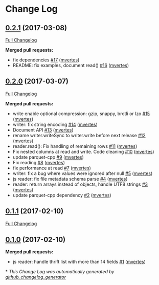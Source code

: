 # Change Log

## [0.2.1](https://github.com/skale-me/node-parquet/tree/0.2.1) (2017-03-08)
[Full Changelog](https://github.com/skale-me/node-parquet/compare/0.2.0...0.2.1)

**Merged pull requests:**

- fix dependencies [\#17](https://github.com/skale-me/node-parquet/pull/17) ([mvertes](https://github.com/mvertes))
- README: fix examples, document read\(\) [\#16](https://github.com/skale-me/node-parquet/pull/16) ([mvertes](https://github.com/mvertes))

## [0.2.0](https://github.com/skale-me/node-parquet/tree/0.2.0) (2017-03-07)
[Full Changelog](https://github.com/skale-me/node-parquet/compare/0.1.1...0.2.0)

**Merged pull requests:**

- write enable optional compression: gzip, snappy, brotli or lzo [\#15](https://github.com/skale-me/node-parquet/pull/15) ([mvertes](https://github.com/mvertes))
- writer: fix string encoding [\#14](https://github.com/skale-me/node-parquet/pull/14) ([mvertes](https://github.com/mvertes))
- Document API [\#13](https://github.com/skale-me/node-parquet/pull/13) ([mvertes](https://github.com/mvertes))
- rename writer.writeSync to writer.write before next release [\#12](https://github.com/skale-me/node-parquet/pull/12) ([mvertes](https://github.com/mvertes))
- reader.read\(\): Fix handling of remaining rows [\#11](https://github.com/skale-me/node-parquet/pull/11) ([mvertes](https://github.com/mvertes))
- Fix nested columns at read and write. Code cleaning [\#10](https://github.com/skale-me/node-parquet/pull/10) ([mvertes](https://github.com/mvertes))
- update parquet-cpp [\#9](https://github.com/skale-me/node-parquet/pull/9) ([mvertes](https://github.com/mvertes))
- Fix reading [\#8](https://github.com/skale-me/node-parquet/pull/8) ([mvertes](https://github.com/mvertes))
- fix performance at read [\#7](https://github.com/skale-me/node-parquet/pull/7) ([mvertes](https://github.com/mvertes))
- writer: fix a bug where values were ignored after null [\#5](https://github.com/skale-me/node-parquet/pull/5) ([mvertes](https://github.com/mvertes))
- js reader: fix file metadata schema parse [\#4](https://github.com/skale-me/node-parquet/pull/4) ([mvertes](https://github.com/mvertes))
- reader: return arrays instead of objects, handle UTF8 strings [\#3](https://github.com/skale-me/node-parquet/pull/3) ([mvertes](https://github.com/mvertes))
- update parquet-cpp dependency [\#2](https://github.com/skale-me/node-parquet/pull/2) ([mvertes](https://github.com/mvertes))

## [0.1.1](https://github.com/skale-me/node-parquet/tree/0.1.1) (2017-02-10)
[Full Changelog](https://github.com/skale-me/node-parquet/compare/0.1.0...0.1.1)

## [0.1.0](https://github.com/skale-me/node-parquet/tree/0.1.0) (2017-02-10)
**Merged pull requests:**

- js reader: handle thrift list with more than 14 fields [\#1](https://github.com/skale-me/node-parquet/pull/1) ([mvertes](https://github.com/mvertes))



\* *This Change Log was automatically generated by [github_changelog_generator](https://github.com/skywinder/Github-Changelog-Generator)*